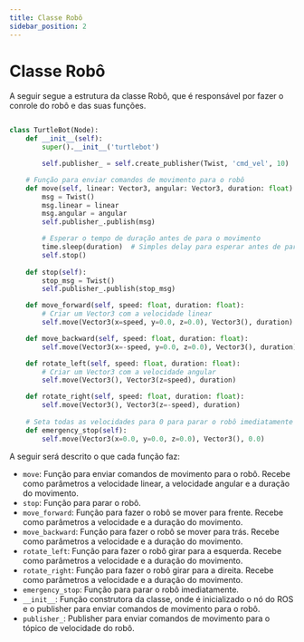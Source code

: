 ```yaml
---
title: Classe Robô
sidebar_position: 2
---
```


# Classe Robô

A seguir segue a estrutura da classe Robô, que é responsável por fazer o conrole do robô e das suas funções. 

```python

class TurtleBot(Node):
    def __init__(self):
        super().__init__('turtlebot')

        self.publisher_ = self.create_publisher(Twist, 'cmd_vel', 10)

    # Função para enviar comandos de movimento para o robô
    def move(self, linear: Vector3, angular: Vector3, duration: float):
        msg = Twist()
        msg.linear = linear
        msg.angular = angular
        self.publisher_.publish(msg)

        # Esperar o tempo de duração antes de para o movimento
        time.sleep(duration)  # Simples delay para esperar antes de parar o movimento
        self.stop()
    
    def stop(self):
        stop_msg = Twist()
        self.publisher_.publish(stop_msg)

    def move_forward(self, speed: float, duration: float):
        # Criar um Vector3 com a velocidade linear
        self.move(Vector3(x=speed, y=0.0, z=0.0), Vector3(), duration)

    def move_backward(self, speed: float, duration: float):
        self.move(Vector3(x=-speed, y=0.0, z=0.0), Vector3(), duration)

    def rotate_left(self, speed: float, duration: float):
        # Criar um Vector3 com a velocidade angular
        self.move(Vector3(), Vector3(z=speed), duration)

    def rotate_right(self, speed: float, duration: float):
        self.move(Vector3(), Vector3(z=-speed), duration)
    
    # Seta todas as velocidades para 0 para parar o robô imediatamente
    def emergency_stop(self):
        self.move(Vector3(x=0.0, y=0.0, z=0.0), Vector3(), 0.0)

```

A seguir será descrito o que cada função faz:

- `move`: Função para enviar comandos de movimento para o robô. Recebe como parâmetros a velocidade linear, a velocidade angular e a duração do movimento.
- `stop`: Função para parar o robô.
- `move_forward`: Função para fazer o robô se mover para frente. Recebe como parâmetros a velocidade e a duração do movimento.
- `move_backward`: Função para fazer o robô se mover para trás. Recebe como parâmetros a velocidade e a duração do movimento.
- `rotate_left`: Função para fazer o robô girar para a esquerda. Recebe como parâmetros a velocidade e a duração do movimento.
- `rotate_right`: Função para fazer o robô girar para a direita. Recebe como parâmetros a velocidade e a duração do movimento.
- `emergency_stop`: Função para parar o robô imediatamente.
- `__init__`: Função construtora da classe, onde é inicializado o nó do ROS e o publisher para enviar comandos de movimento para o robô.
- `publisher_`: Publisher para enviar comandos de movimento para o tópico de velocidade do robô.



